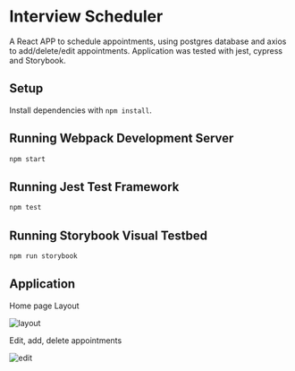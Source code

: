 # Interview Scheduler

A React APP to schedule appointments, using postgres database and axios to add/delete/edit appointments. 
Application was tested with jest, cypress and Storybook.

## Setup

Install dependencies with `npm install`.

## Running Webpack Development Server

```sh
npm start
```

## Running Jest Test Framework

```sh
npm test
```

## Running Storybook Visual Testbed

```sh
npm run storybook
```

## Application

Home page Layout 

![layout](https://github.com/nktrancs/scheduler/blob/master/public/images/schedule.png)

Edit, add, delete appointments

![edit](https://github.com/nktrancs/scheduler/blob/master/public/images/addstudent.png)
